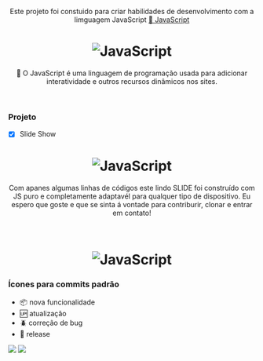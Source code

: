 <p align="center">Este projeto foi constuido para criar habilidades de desenvolvimento com a limguagem JavaScript  <a href="https://developer.mozilla.org/pt-BR/docs/Web/JavaScript">🔗 JavaScript</a></p>

<h1 align="center">
  <img alt="JavaScript" title="#JavaScript" src="https://www.alunosbr.com.br/wp-content/uploads/2021/02/javascript.jpg" />
</h1>

<p align="center">🚀 O JavaScript é uma linguagem de programação usada para adicionar interatividade e outros recursos dinâmicos nos sites.</p><br>

### Projeto

- [x] Slide Show

<h1 align="center">
  <img alt="JavaScript" title="#JavaScript" src="https://media.giphy.com/media/60ilfHEuvI0Orp5AJv/giphy.gif" />
</h1>


<p align="center">Com apanes algumas linhas de códigos este lindo SLIDE foi construído com JS puro e completamente adaptavél para qualquer tipo de dispositivo. Eu espero que goste e que se sinta á vontade para contriburir, clonar e entrar em contato!</p><br>

<h1 align="center">
  <img alt="JavaScript" title="#JavaScript" src="https://media.giphy.com/media/kd2VGZFWNWkTY1nz5p/giphy.gif" />
</h1>


### Ícones para commits padrão

- :package: nova funcionalidade
- :up: atualização
- :beetle: correção de bug
- :checkered_flag: release  <br/>

[<img src="https://img.shields.io/badge/medium-%2312100E.svg?&style=for-the-badge&logo=medium&logoColor=white" />](https://devmarilia-frontend.medium.com/)  [<img src="https://img.shields.io/badge/linkedin-%230077B5.svg?&style=for-the-badge&logo=linkedin&logoColor=white" />](https://www.linkedin.com/in/mar%C3%ADlia-lemos-b2565316a/)